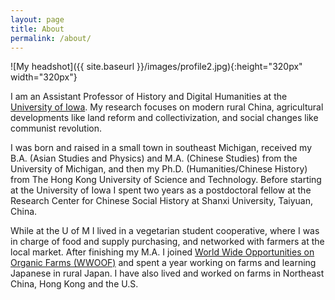 ```yaml
---
layout: page
title: About
permalink: /about/
---
```


![My headshot]({{ site.baseurl }}/images/profile2.jpg){:height="320px" width="320px"}

I am an Assistant Professor of History and Digital Humanities at the [University of Iowa][2]. My research focuses on modern rural China, agricultural developments like land reform and collectivization, and social changes like communist revolution.

I was born and raised in a small town in southeast Michigan, received my B.A. (Asian Studies and Physics) and M.A. (Chinese Studies) from the University of Michigan, and then my Ph.D. (Humanities/Chinese History) from The Hong Kong University of Science and Technology. Before starting at the University of Iowa I spent two years as a postdoctoral fellow at the Research Center for Chinese Social History at Shanxi University, Taiyuan, China.

While at the U of M I lived in a vegetarian student cooperative, where I was in charge of food and supply purchasing, and networked with farmers at the local market. After finishing my M.A. I joined [World Wide Opportunities on Organic Farms (WWOOF)][1] and spent a year working on farms and learning Japanese in rural Japan. I have also lived and worked on farms in Northeast China, Hong Kong and the U.S.

[1]:http://www.wwoof.net/
[2]:https://clas.uiowa.edu/history/people/matthew-noellert
